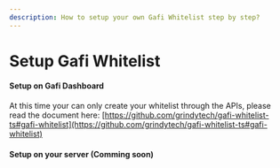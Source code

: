 ```yaml
---
description: How to setup your own Gafi Whitelist step by step?
---
```


# Setup Gafi Whitelist

#### Setup on Gafi Dashboard

At this time your can only create your whitelist through the APIs, please read the document here: [https://github.com/grindytech/gafi-whitelist-ts#gafi-whitelist](https://github.com/grindytech/gafi-whitelist-ts#gafi-whitelist)

#### Setup on your server (Comming soon)
